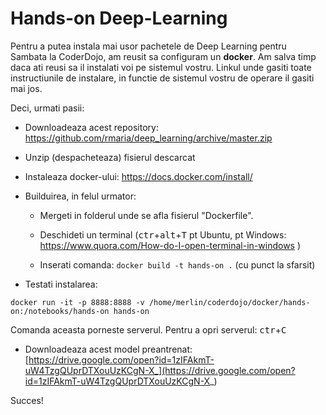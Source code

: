 # Hands-on Deep-Learning 


Pentru a putea instala mai usor pachetele de Deep Learning pentru Sambata la CoderDojo, am reusit sa configuram un **docker**.
Am salva timp daca ati reusi sa il instalati voi pe sistemul vostru. Linkul unde gasiti toate instructiunile de instalare, in functie de sistemul vostru de operare il gasiti mai jos.

Deci, urmati pasii:

- Downloadeaza acest repository: https://github.com/rmaria/deep_learning/archive/master.zip 

- Unzip (despacheteaza) fisierul descarcat

- Instaleaza docker-ului: https://docs.docker.com/install/   

- Builduirea, in felul urmator:

    - Mergeti in folderul unde se afla fisierul "Dockerfile". 

    - Deschideti un terminal (<kbd>ctr</kbd>+<kbd>alt</kbd>+<kbd>T</kbd> pt Ubuntu, pt Windows: https://www.quora.com/How-do-I-open-terminal-in-windows )

    - Inserati comanda:   `docker build -t hands-on .`  (cu punct la sfarsit)

- Testati instalarea:

```
docker run -it -p 8888:8888 -v /home/merlin/coderdojo/docker/hands-on:/notebooks/hands-on hands-on
```
Comanda aceasta porneste serverul. Pentru a opri serverul: <kbd>ctr</kbd>+<kbd>C</kbd>

- Downloadeaza acest model preantrenat: [https://drive.google.com/open?id=1zIFAkmT-uW4TzgQUprDTXouUzKCgN-X_](https://drive.google.com/open?id=1zIFAkmT-uW4TzgQUprDTXouUzKCgN-X_)

     
    
Succes!

